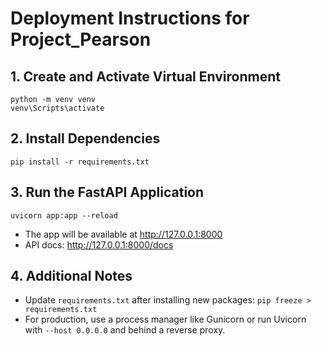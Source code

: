 # Deployment Instructions for Project_Pearson

## 1. Create and Activate Virtual Environment
```
python -m venv venv
venv\Scripts\activate
```

## 2. Install Dependencies
```
pip install -r requirements.txt
```

## 3. Run the FastAPI Application
```
uvicorn app:app --reload
```

- The app will be available at http://127.0.0.1:8000
- API docs: http://127.0.0.1:8000/docs

## 4. Additional Notes
- Update `requirements.txt` after installing new packages: `pip freeze > requirements.txt`
- For production, use a process manager like Gunicorn or run Uvicorn with `--host 0.0.0.0` and behind a reverse proxy.
